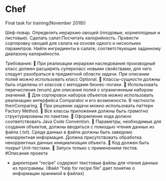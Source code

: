 # Chef 
Final task for training(November 2019))

Шеф-повар. Определить иерархию овощей (плодовые, корнеплодные и листовые).
Сделать салат.Посчитать калорийность. Провести сортировку овощей для салата на основе одного 
и нескольких параметров. Найти ингредиенты в салате, соответствующие заданному 
диапазону калорийности.

Требования:
 При реализации иерархии наследования производный класс должен расширять
суперкласс новыми свойствами, для чего следует разобраться в предметной области
задачи. При описании полей можно использовать класс Optional.
 Классы-сущности должны быть отделены от классов с методами бизнес-логики.
 Использовать перечисления (enum) для описания полей с ограниченным набором
значений.
 Для сортировок наборов объектов можно использовать реализацию интерфейса
Comparator и его возможности. В частности thenComparing.
 При решении задачи можно использовать паттерн Factory Method.
 Все классы приложения должны быть грамотно структурированы по пакетам.
 Оформление кода должно соответствовать Java Code Convention.
 Параметры, необходимые для создания объектов, должны вводиться с помощью чтения
данных из файла (.txt). Среди данных в файле должны быть заведомо некорректная
информация. Должна присутствовать обработка некорректных данных инициализации
объекта.
 Код должен быть покрыт Unit-тестами.
 Запуск только с применением тестов.
 #Описание проекта
- директория "recipe" содержит текстовые файлы для чтения данных из программы. (Файл "help for recipe file" дает понятие о информации хранимой в файлах)
